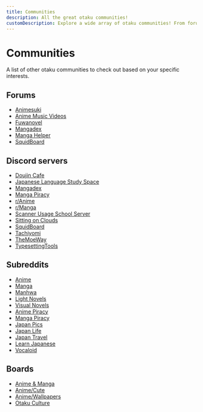 ```yaml
---
title: Communities
description: All the great otaku communities!
customDescription: Explore a wide array of otaku communities! From forums and Discord servers to Subreddits and boards, find your ideal space for anime and manga discussions.
---
```

# Communities
A list of other otaku communities to check out based on your specific interests.
<br>

## Forums

- [Animesuki](https://forums.animesuki.com/)
- [Anime Music Videos](https://www.animemusicvideos.org/forum/)
- [Fuwanovel](https://forums.fuwanovel.net/)
- [Mangadex](https://forums.mangadex.org/)
- [Manga Helper](https://mangahelpers.com/)
- [SquidBoard](https://www.squid-board.org/)

## Discord servers

- [Doujin Cafe](https://discord.gg/doujincafe)
- [Japanese Language Study Space](https://discord.gg/jlss)
- [Mangadex](https://discord.com/invite/mangadex)
- [Manga Piracy](https://discord.com/invite/ZgMtAyxFSU)
- [r/Anime](https://discord.gg/r-anime)
- [r/Manga](https://discord.com/invite/manga)
- [Scanner Usage School Server](https://discord.com/invite/NCzxVB9)
- [Sitting on Clouds](https://discord.gg/x23SFbE)
- [SquidBoard](https://discord.gg/ATjPbzR)
- [Tachiyomi](https://discord.com/invite/tachiyomi)
- [TheMoeWay](https://discord.com/invite/nhqjydaR8j)
- [TypesettingTools](https://discord.com/invite/AZaVyPr)

## Subreddits

- [Anime](https://www.reddit.com/r/anime)
- [Manga](https://www.reddit.com/r/manga)
- [Manhwa](https://www.reddit.com/r/manhwa)
- [Light Novels](https://www.reddit.com/r/LightNovels/)
- [Visual Novels](https://www.reddit.com/r/visualnovels/)
- [Anime Piracy](https://www.reddit.com/r/animepiracy)
- [Manga Piracy](https://www.reddit.com/r/mangapiracy/)
- [Japan Pics](https://www.reddit.com/r/japanpics/)
- [Japan Life](https://www.reddit.com/r/japanlife/)
- [Japan Travel](https://www.reddit.com/r/JapanTravel/)
- [Learn Japanese](https://www.reddit.com/r/LearnJapanese)
- [Vocaloid](https://www.reddit.com/r/vocaloid/)

## Boards

- [Anime & Manga](https://boards.4channel.org/a/) <Badge type="warning" text="R" />
- [Anime/Cute](https://boards.4channel.org/c/catalog) <Badge type="warning" text="R" />
- [Anime/Wallpapers](https://boards.4channel.org/w/catalog) <Badge type="warning" text="R" />
- [Otaku Culture](https://boards.4channel.org/jp/catalog) <Badge type="danger" text="R+" />
